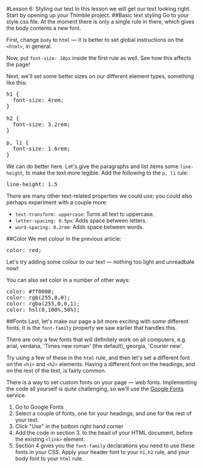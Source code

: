 #Lesson 6: Styling our text
In this lesson we will get our text looking right. Start by opening up your Thimble project.
##Basic text styling
Go to your style.css file. At the moment there is only a single rule in there, which gives the body contents a new font.

First, change <code>body</code> to <code>html</code> — it is better to set global instructions on the <code>&lt;html&gt;</code>, in general.

Now, put <code>font-size: 10px</code> inside the first rule as well. See how this affects the page!

Next, we'll set some better sizes on our different element types, something like this:

<pre>h1 {
  font-size: 4rem;
}

h2 {
  font-size: 3.2rem;
}

p, li {
  font-size: 1.6rem;
}</pre>

We can do better here. Let's give the paragraphs and list items some <code>line-height</code>, to make the text more legible. Add the following to the <code>p, li</code> rule:

<pre>line-height: 1.5</pre>

There are many other text-related properties we could use; you could also perhaps experiment with a couple more:

* <code>text-transform: uppercase</code>: Turns all text to uppercase.
* <code>letter-spacing: 0.5px</code>: Adds space between letters.
* <code>word-spacing: 0.2rem</code>: Adds space between words.

##Color
We met colour in the previous article:

<pre>color: red;</pre>

Let's try adding some colour to our text — nothing too light and unreadbale now!

You can also set color in a number of other ways:

<pre>color: #ff0000;
color: rgb(255,0,0);
color: rgba(255,0,0,1);
color: hsl(0,100%,50%);</pre>


##Fonts
Last, let's make our page a bit more exciting with some different fonts. It is the <code>font-family</code> property we saw earlier that handles this.

There are only a few fonts that will definitely work on all computers, e.g. arial, verdana, 'Times new roman' (the default), georgia, 'Courier new'.

Try using a few of these in the <code>html</code> rule, and then let's set a different font on the <code>&lt;h1&gt;</code> and <code>&lt;h2&gt;</code> elements. Having a different font on the headings, and on the rest of the text, is fairly common.

There is a way to set custom fonts on your page — web fonts. Implementing the code all yourself is quite challenging, so we'll use the [Google Fonts](https://www.google.com/fonts) service.

1. Go to Google Fonts
2. Select a couple of fonts, one for your headings, and one for the rest of your text.
3. Click "Use" in the bottom right hand corner
4. Add the code in section 3. to the head of your HTML document, before the existing <code>&lt;link&gt;</code> element.
5. Section 4 gives you the <code>font-family</code> declarations you need to use these fonts in your CSS. Apply your header font to your <code>h1,h2</code> rule, and your body font to your <code>html</code> rule.